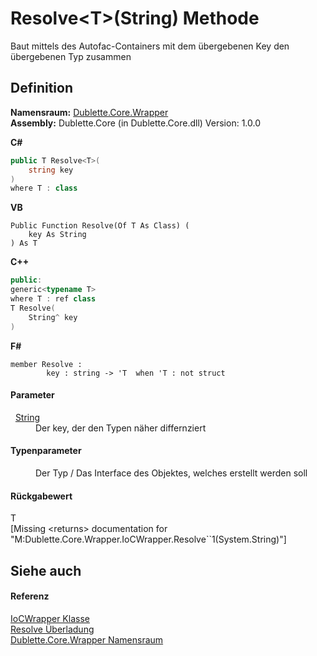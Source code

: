 # Resolve&lt;T&gt;(String) Methode


Baut mittels des Autofac-Containers mit dem übergebenen Key den übergebenen Typ zusammen



## Definition
**Namensraum:** <a href="b632e171-a31d-f133-51da-48d1493f66e8">Dublette.Core.Wrapper</a>  
**Assembly:** Dublette.Core (in Dublette.Core.dll) Version: 1.0.0

**C#**
``` C#
public T Resolve<T>(
	string key
)
where T : class

```
**VB**
``` VB
Public Function Resolve(Of T As Class) ( 
	key As String
) As T
```
**C++**
``` C++
public:
generic<typename T>
where T : ref class
T Resolve(
	String^ key
)
```
**F#**
``` F#
member Resolve : 
        key : string -> 'T  when 'T : not struct
```



#### Parameter
<dl><dt>  <a href="https://learn.microsoft.com/dotnet/api/system.string" target="_blank" rel="noopener noreferrer">String</a></dt><dd>Der key, der den Typen näher differnziert</dd></dl>

#### Typenparameter
<dl><dt /><dd>Der Typ / Das Interface des Objektes, welches erstellt werden soll</dd></dl>

#### Rückgabewert
T  
\[Missing &lt;returns&gt; documentation for "M:Dublette.Core.Wrapper.IoCWrapper.Resolve``1(System.String)"\]

## Siehe auch


#### Referenz
<a href="6fc49c28-4382-0864-2cb4-b933ee9db411">IoCWrapper Klasse</a>  
<a href="b7ce6756-f823-1983-33cd-bf6b83a1f82b">Resolve Überladung</a>  
<a href="b632e171-a31d-f133-51da-48d1493f66e8">Dublette.Core.Wrapper Namensraum</a>  
